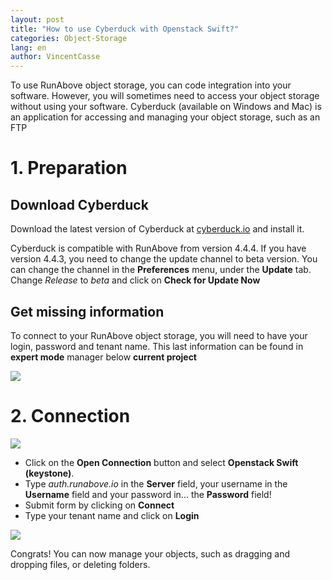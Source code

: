 ```yaml
---
layout: post
title: "How to use Cyberduck with Openstack Swift?"
categories: Object-Storage
lang: en
author: VincentCasse
---
```


To use RunAbove object storage, you can code integration into your software.  However, you will sometimes need to access your object storage without using your software. Cyberduck (available on Windows and Mac) is an application for accessing and managing your object storage, such as an FTP

# 1. Preparation

## Download Cyberduck

Download the latest version of Cyberduck at [cyberduck.io](http://cyberduck.io) and install it.

Cyberduck is compatible with RunAbove from version 4.4.4. If you have version 4.4.3, you need to change the update channel to beta version. You can change the channel in the __Preferences__ menu, under the __Update__ tab. Change _Release_ to _beta_ and click on __Check for Update Now__

## Get missing information

To connect to your RunAbove object storage, you will need to have your login, password and tenant name. This last information can be found in __expert mode__ manager below __current project__

![](https://lb1049.pcs.ovh.net/v1/AUTH_e17900908d244c4bb80525f0c0d3a227/public/access-to-your-object-storage-with-cyberduck.html/tenant_name.png)

# 2. Connection

![](https://lb1049.pcs.ovh.net/v1/AUTH_e17900908d244c4bb80525f0c0d3a227/public/access-to-your-object-storage-with-cyberduck.html/conf_cyberduck.png)

 * Click on the __Open Connection__ button and select __Openstack Swift (keystone)__.
 * Type _auth.runabove.io_ in the __Server__ field, your username in the __Username__ field and your password in... the __Password__ field!
 * Submit form by clicking on __Connect__
 * Type your tenant name and click on __Login__

![](https://lb1049.pcs.ovh.net/v1/AUTH_e17900908d244c4bb80525f0c0d3a227/public/access-to-your-object-storage-with-cyberduck.html/cyberduck.png)

Congrats! You can now manage your objects, such as dragging and dropping files, or deleting folders.